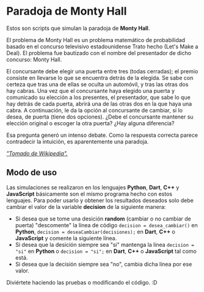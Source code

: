 # Paradoja de Monty Hall

Estos son scripts que simulan la paradoja de **Monty Hall**.

El problema de Monty Hall es un problema matemático de probabilidad basado en el
concurso televisivo estadounidense Trato hecho (Let's Make a Deal). El problema
fue bautizado con el nombre del presentador de dicho concurso: Monty Hall.

El concursante debe elegir una puerta entre tres (todas cerradas); el premio
consiste en llevarse lo que se encuentra detrás de la elegida. Se sabe con certeza
que tras una de ellas se oculta un automóvil, y tras las otras dos hay cabras. Una
vez que el concursante haya elegido una puerta y comunicado su elección a los
presentes, el presentador, que sabe lo que hay detrás de cada puerta, abrirá una de
las otras dos en la que haya una cabra. A continuación, le da la opción al concursante
de cambiar, si lo desea, de puerta (tiene dos opciones). ¿Debe el concursante mantener
su elección original o escoger la otra puerta? ¿Hay alguna diferencia?

Esa pregunta generó un intenso debate. Como la respuesta correcta parece contradecir la
intuición, es aparentemente una paradoja.

*["Tomado de Wikipedia".](https://es.wikipedia.org/wiki/Problema_de_Monty_Hall)*

## Modo de uso

Las simulaciones se realizaron en los lenguajes **Python**, **Dart**, **C++** y **JavaScript**
básicamente son el mismo programa hecho con estos lenguajes. Para poder usarlo y obtener los
resultados deseados solo debe cambiar el valor de la variable **decision** de la siguiente manera:

* Si desea que se tome una desición **random** (cambiar o no cambiar de puerta)
  "descomente" la línea de código `decision = desea_cambiar()` en **Python**,
  `decision = deseaCambiar(decisiones);` en **Dart**, **C++** o **JavaScript** y comente la siguiente línea.
* Si desea que la desición siempre sea "si" mantenga la linea `decision = "si"` en **Python**
  o `decision = "si";` en **Dart**, **C++** o **JavaScript** tal como está.
* Si desea que la decisión siempre sea "no", cambia dicha línea por ese valor.

Diviértete haciendo las pruebas o modificando el código. :D